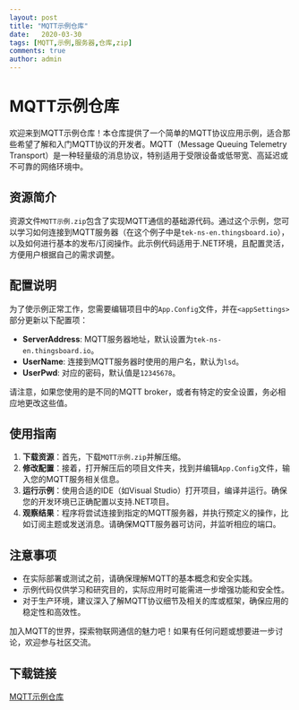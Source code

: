 ```yaml
---
layout: post
title: "MQTT示例仓库"
date:   2020-03-30
tags: [MQTT,示例,服务器,仓库,zip]
comments: true
author: admin
---
```

# MQTT示例仓库

欢迎来到MQTT示例仓库！本仓库提供了一个简单的MQTT协议应用示例，适合那些希望了解和入门MQTT协议的开发者。MQTT（Message Queuing Telemetry Transport）是一种轻量级的消息协议，特别适用于受限设备或低带宽、高延迟或不可靠的网络环境中。

## 资源简介

资源文件`MQTT示例.zip`包含了实现MQTT通信的基础源代码。通过这个示例，您可以学习如何连接到MQTT服务器（在这个例子中是`tek-ns-en.thingsboard.io`），以及如何进行基本的发布/订阅操作。此示例代码适用于.NET环境，且配置灵活，方便用户根据自己的需求调整。

## 配置说明

为了使示例正常工作，您需要编辑项目中的`App.Config`文件，并在`<appSettings>`部分更新以下配置项：

- **ServerAddress**: MQTT服务器地址，默认设置为`tek-ns-en.thingsboard.io`。
- **UserName**: 连接到MQTT服务器时使用的用户名，默认为`lsd`。
- **UserPwd**: 对应的密码，默认值是`12345678`。

请注意，如果您使用的是不同的MQTT broker，或者有特定的安全设置，务必相应地更改这些值。

## 使用指南

1. **下载资源**：首先，下载`MQTT示例.zip`并解压缩。
2. **修改配置**：接着，打开解压后的项目文件夹，找到并编辑`App.Config`文件，输入您的MQTT服务相关信息。
3. **运行示例**：使用合适的IDE（如Visual Studio）打开项目，编译并运行。确保您的开发环境已正确配置以支持.NET项目。
4. **观察结果**：程序将尝试连接到指定的MQTT服务器，并执行预定义的操作，比如订阅主题或发送消息。请确保MQTT服务器可访问，并监听相应的端口。

## 注意事项

- 在实际部署或测试之前，请确保理解MQTT的基本概念和安全实践。
- 示例代码仅供学习和研究目的，实际应用时可能需进一步增强功能和安全性。
- 对于生产环境，建议深入了解MQTT协议细节及相关的库或框架，确保应用的稳定性和高效性。

加入MQTT的世界，探索物联网通信的魅力吧！如果有任何问题或想要进一步讨论，欢迎参与社区交流。

## 下载链接

[MQTT示例仓库](https://pan.quark.cn/s/ad5e71a663b0)